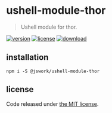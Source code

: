 # ushell-module-thor
> Ushell module for thor.

[![version][version-image]][version-url]
[![license][license-image]][license-url]
[![download][download-image]][download-url]

## installation
```shell
npm i -S @jswork/ushell-module-thor
```

## license
Code released under [the MIT license](https://github.com/afeiship/ushell-module-thor/blob/master/LICENSE.txt).

[version-image]: https://img.shields.io/npm/v/@jswork/ushell-module-thor
[version-url]: https://npmjs.org/package/@jswork/ushell-module-thor

[license-image]: https://img.shields.io/npm/l/@jswork/ushell-module-thor
[license-url]: https://github.com/afeiship/ushell-module-thor/blob/master/LICENSE.txt

[download-image]: https://img.shields.io/npm/dm/@jswork/ushell-module-thor
[download-url]: https://www.npmjs.com/package/@jswork/ushell-module-thor
